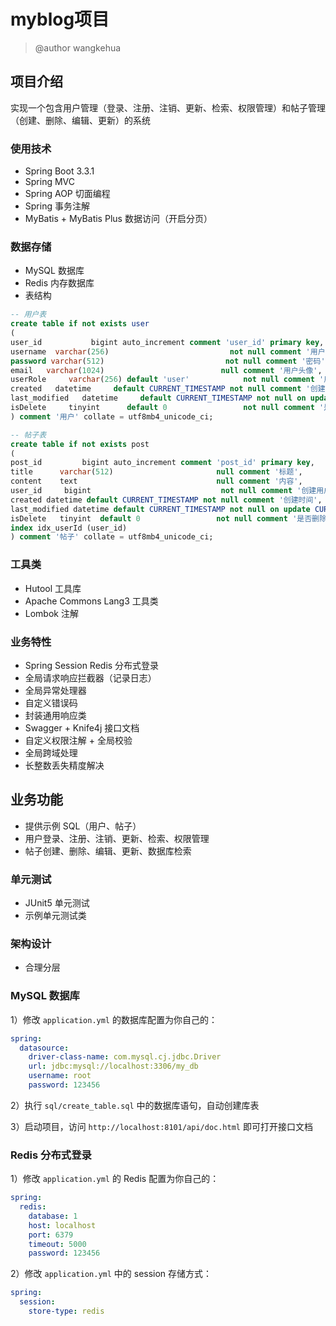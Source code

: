 # myblog项目

> @author wangkehua

## 项目介绍
实现一个包含用户管理（登录、注册、注销、更新、检索、权限管理）和帖子管理（创建、删除、编辑、更新）的系统
### 使用技术

- Spring Boot 3.3.1
- Spring MVC
- Spring AOP 切面编程
- Spring 事务注解
- MyBatis + MyBatis Plus 数据访问（开启分页）

### 数据存储

- MySQL 数据库
- Redis 内存数据库
- 表结构
```sql 
-- 用户表
create table if not exists user
(
user_id           bigint auto_increment comment 'user_id' primary key,
username  varchar(256)                           not null comment '用户昵称',
password varchar(512)                           not null comment '密码',
email   varchar(1024)                          null comment '用户头像',
userRole     varchar(256) default 'user'            not null comment '用户角色：user/admin/ban',
created   datetime     default CURRENT_TIMESTAMP not null comment '创建时间',
last_modified   datetime     default CURRENT_TIMESTAMP not null on update CURRENT_TIMESTAMP comment '更新时间',
isDelete     tinyint      default 0                 not null comment '是否删除'
) comment '用户' collate = utf8mb4_unicode_ci;

-- 帖子表
create table if not exists post
(
post_id         bigint auto_increment comment 'post_id' primary key,
title      varchar(512)                       null comment '标题',
content    text                               null comment '内容',
user_id     bigint                             not null comment '创建用户 id',
created datetime default CURRENT_TIMESTAMP not null comment '创建时间',
last_modified datetime default CURRENT_TIMESTAMP not null on update CURRENT_TIMESTAMP comment '更新时间',
isDelete   tinyint  default 0                 not null comment '是否删除',
index idx_userId (user_id)
) comment '帖子' collate = utf8mb4_unicode_ci;
```
### 工具类

- Hutool 工具库
- Apache Commons Lang3 工具类
- Lombok 注解

### 业务特性

- Spring Session Redis 分布式登录
- 全局请求响应拦截器（记录日志）
- 全局异常处理器
- 自定义错误码
- 封装通用响应类
- Swagger + Knife4j 接口文档
- 自定义权限注解 + 全局校验
- 全局跨域处理
- 长整数丢失精度解决


## 业务功能

- 提供示例 SQL（用户、帖子）
- 用户登录、注册、注销、更新、检索、权限管理
- 帖子创建、删除、编辑、更新、数据库检索

### 单元测试

- JUnit5 单元测试
- 示例单元测试类

### 架构设计

- 合理分层



### MySQL 数据库

1）修改 `application.yml` 的数据库配置为你自己的：

```yml
spring:
  datasource:
    driver-class-name: com.mysql.cj.jdbc.Driver
    url: jdbc:mysql://localhost:3306/my_db
    username: root
    password: 123456
```

2）执行 `sql/create_table.sql` 中的数据库语句，自动创建库表

3）启动项目，访问 `http://localhost:8101/api/doc.html` 即可打开接口文档


### Redis 分布式登录

1）修改 `application.yml` 的 Redis 配置为你自己的：

```yml
spring:
  redis:
    database: 1
    host: localhost
    port: 6379
    timeout: 5000
    password: 123456
```

2）修改 `application.yml` 中的 session 存储方式：

```yml
spring:
  session:
    store-type: redis
```




